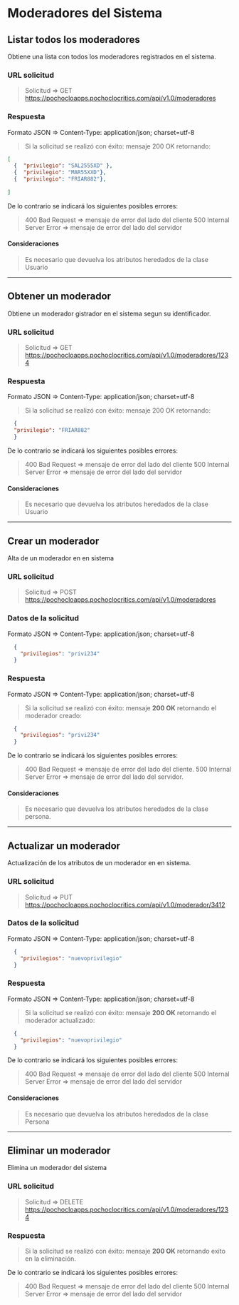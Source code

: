 # Moderadores del Sistema

## Listar todos los moderadores

Obtiene una lista con todos los moderadores registrados en el sistema.

### URL solicitud

>Solicitud => GET <https://pochocloapps.pochoclocritics.com/api/v1.0/moderadores>

### Respuesta

Formato JSON => Content-Type: application/json; charset=utf-8

>Si la solicitud se realizó con éxito: mensaje 200 OK retornando:

```json
[
  {  "privilegio": "SAL2555XD" },
  {  "privilegio": "MAR55XXD"},
  {  "privilegio": "FRIAR882"},
  
]
```

De lo contrario se indicará los siguientes posibles errores:

>400 Bad Request => mensaje de error del lado del cliente
>500 Internal Server Error => mensaje de error del lado del servidor

#### Consideraciones

>Es necesario que devuelva los atributos heredados de la clase Usuario

---

## Obtener un moderador

Obtiene un moderador gistrador en el sistema segun su identificador.

### URL solicitud

>Solicitud => GET <https://pochocloapps.pochoclocritics.com/api/v1.0/moderadores/1234>

### Respuesta

Formato JSON => Content-Type: application/json; charset=utf-8

>Si la solicitud se realizó con éxito: mensaje 200 OK retornando:

```json
  {
  "privilegio": "FRIAR882"
  }
```

De lo contrario se indicará los siguientes posibles errores:

>400 Bad Request => mensaje de error del lado del cliente
>500 Internal Server Error => mensaje de error del lado del servidor

#### Consideraciones

>Es necesario que devuelva los atributos heredados de la clase Usuario

---

## Crear un moderador

Alta de un moderador en en sistema

### URL solicitud

>Solicitud => POST  <https://pochocloapps.pochoclocritics.com/api/v1.0/moderadores>

### Datos de la solicitud

Formato JSON => Content-Type: application/json; charset=utf-8

```json
  {
    "privilegios": "privi234"
  }
```

### Respuesta

Formato JSON => Content-Type: application/json; charset=utf-8

>Si la solicitud se realizó con éxito: mensaje **200 OK** retornando el moderador creado:

```json
  {
    "privilegios": "privi234"
  }
```

De lo contrario se indicará los siguientes posibles errores:

> 400 Bad Request => mensaje de error del lado del cliente.
> 500 Internal Server Error => mensaje de error del lado del servidor.

#### Consideraciones

> Es necesario que devuelva los atributos heredados de la clase persona.

---

## Actualizar un moderador

Actualización de los atributos de un moderador en en sistema.

### URL solicitud

>Solicitud => PUT  <https://pochocloapps.pochoclocritics.com/api/v1.0/moderador/3412>

### Datos de la solicitud

Formato JSON => Content-Type: application/json; charset=utf-8

```json
  {
    "privilegios": "nuevoprivilegio"
  }
```

### Respuesta

Formato JSON => Content-Type: application/json; charset=utf-8

>Si la solicitud se realizó con éxito: mensaje **200 OK** retornando el moderador actualizado:

```json
  {
    "privilegios": "nuevoprivilegio"
  }
```

De lo contrario se indicará los siguientes posibles errores:

> 400 Bad Request => mensaje de error del lado del cliente
> 500 Internal Server Error => mensaje de error del lado del servidor

#### Consideraciones

> Es necesario que devuelva los atributos heredados de la clase Persona

---

## Eliminar un moderador

Elimina un moderador del sistema

### URL solicitud

> Solicitud => DELETE  <https://pochocloapps.pochoclocritics.com/api/v1.0/moderadores/1234>

### Respuesta

> Si la solicitud se realizó con éxito: mensaje **200 OK** retornando exito en la eliminación.

De lo contrario se indicará los siguientes posibles errores:

> 400 Bad Request => mensaje de error del lado del cliente
> 500 Internal Server Error => mensaje de error del lado del servidor
